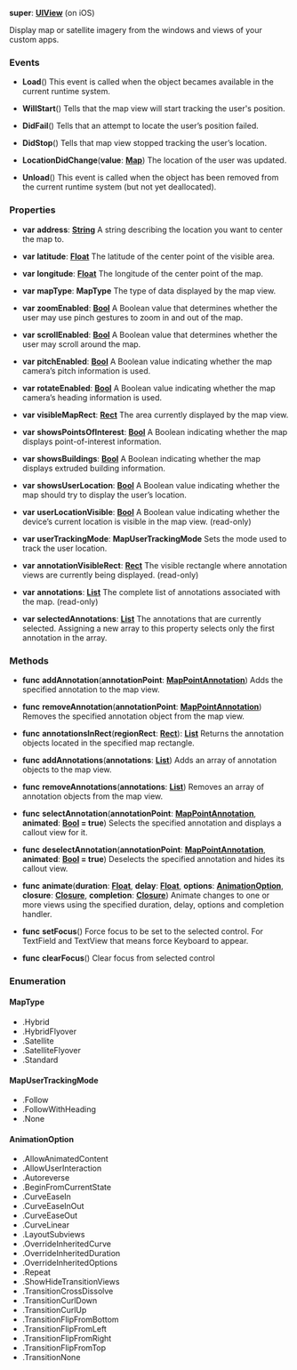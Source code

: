 **super**: **[UIView](UIView.md)** (on iOS)

Display map or satellite imagery from the windows and views of your custom apps.

### Events

* **Load**()
This event is called when the object becames available in the current runtime system.

* **WillStart**()
Tells that the map view will start tracking the user's position.

* **DidFail**()
Tells that an attempt to locate the user’s position failed.

* **DidStop**()
Tells that map view stopped tracking the user’s location.

* **LocationDidChange**(**value**: **[Map](../gravity/map.md)**)
The location of the user was updated.

* **Unload**()
This event is called when the object has been removed from the current runtime system (but not yet deallocated).



### Properties

* **var** **address**: **[String](../gravity/types.md)**
A string describing the location you want to center the map to.

* **var** **latitude**: **[Float](../gravity/types.md)**
The latitude of the center point of the visible area.

* **var** **longitude**: **[Float](../gravity/types.md)**
The longitude of the center point of the map.

* **var** **mapType**: **MapType**
The type of data displayed by the map view.

* **var** **zoomEnabled**: **[Bool](../gravity/types.md)**
A Boolean value that determines whether the user may use pinch gestures to zoom in and out of the map.

* **var** **scrollEnabled**: **[Bool](../gravity/types.md)**
A Boolean value that determines whether the user may scroll around the map.

* **var** **pitchEnabled**: **[Bool](../gravity/types.md)**
A Boolean value indicating whether the map camera’s pitch information is used.

* **var** **rotateEnabled**: **[Bool](../gravity/types.md)**
A Boolean value indicating whether the map camera’s heading information is used.

* **var** **visibleMapRect**: **[Rect](Rect.md)**
The area currently displayed by the map view.

* **var** **showsPointsOfInterest**: **[Bool](../gravity/types.md)**
A Boolean indicating whether the map displays point-of-interest information.

* **var** **showsBuildings**: **[Bool](../gravity/types.md)**
A Boolean indicating whether the map displays extruded building information.

* **var** **showsUserLocation**: **[Bool](../gravity/types.md)**
A Boolean value indicating whether the map should try to display the user’s location.

* **var** **userLocationVisible**: **[Bool](../gravity/types.md)**
A Boolean value indicating whether the device’s current location is visible in the map view. \(read-only\)

* **var** **userTrackingMode**: **MapUserTrackingMode**
Sets the mode used to track the user location.

* **var** **annotationVisibleRect**: **[Rect](Rect.md)**
The visible rectangle where annotation views are currently being displayed. \(read-only\)

* **var** **annotations**: **[List](../gravity/list.md)**
The complete list of annotations associated with the map. \(read-only\)

* **var** **selectedAnnotations**: **[List](../gravity/list.md)**
The annotations that are currently selected. Assigning a new array to this property selects only the first annotation in the array.



### Methods

* **func** **addAnnotation**(**annotationPoint**: **[MapPointAnnotation](MapPointAnnotation.md)**)
Adds the specified annotation to the map view.

* **func** **removeAnnotation**(**annotationPoint**: **[MapPointAnnotation](MapPointAnnotation.md)**)
Removes the specified annotation object from the map view.

* **func** **annotationsInRect**(**regionRect**: **[Rect](Rect.md)**): <strong>[List](../gravity/list.md)</strong> 
Returns the annotation objects located in the specified map rectangle.

* **func** **addAnnotations**(**annotations**: **[List](../gravity/list.md)**)
Adds an array of annotation objects to the map view.

* **func** **removeAnnotations**(**annotations**: **[List](../gravity/list.md)**)
Removes an array of annotation objects from the map view.

* **func** **selectAnnotation**(**annotationPoint**: **[MapPointAnnotation](MapPointAnnotation.md)**, **animated**: **[Bool](../gravity/types.md) = true**)
Selects the specified annotation and displays a callout view for it.

* **func** **deselectAnnotation**(**annotationPoint**: **[MapPointAnnotation](MapPointAnnotation.md)**, **animated**: **[Bool](../gravity/types.md) = true**)
Deselects the specified annotation and hides its callout view.

* **func** **animate**(**duration**: **[Float](../gravity/types.md)**, **delay**: **[Float](../gravity/types.md)**, **options**: **<a href="#_enum_AnimationOption">AnimationOption</a>**, **closure**: **[Closure](../gravity/closure.md)**, **completion**: **[Closure](../gravity/closure.md)**)
Animate changes to one or more views using the specified duration, delay, options and completion handler.

* **func** **setFocus**()
Force focus to be set to the selected control. For TextField and TextView that means force Keyboard to appear.

* **func** **clearFocus**()
Clear focus from selected control





### Enumeration

#### MapType
 * .Hybrid
 * .HybridFlyover
 * .Satellite
 * .SatelliteFlyover
 * .Standard

#### MapUserTrackingMode
 * .Follow
 * .FollowWithHeading
 * .None

#### AnimationOption
 * .AllowAnimatedContent
 * .AllowUserInteraction
 * .Autoreverse
 * .BeginFromCurrentState
 * .CurveEaseIn
 * .CurveEaseInOut
 * .CurveEaseOut
 * .CurveLinear
 * .LayoutSubviews
 * .OverrideInheritedCurve
 * .OverrideInheritedDuration
 * .OverrideInheritedOptions
 * .Repeat
 * .ShowHideTransitionViews
 * .TransitionCrossDissolve
 * .TransitionCurlDown
 * .TransitionCurlUp
 * .TransitionFlipFromBottom
 * .TransitionFlipFromLeft
 * .TransitionFlipFromRight
 * .TransitionFlipFromTop
 * .TransitionNone



